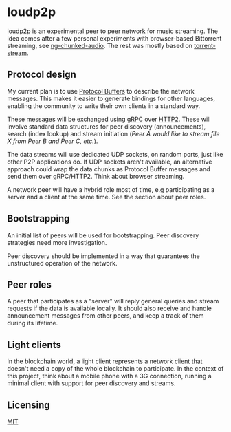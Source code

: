 # loudp2p

loudp2p is an experimental peer to peer network for music streaming. The idea comes after a few personal experiments with browser-based Bittorrent streaming, see [ng-chunked-audio](https://github.com/matiasinsaurralde/ng-chunked-audio). The rest was mostly based on [torrent-stream](https://github.com/mafintosh/torrent-stream).

## Protocol design

My current plan is to use [Protocol Buffers](https://developers.google.com/protocol-buffers/) to describe the network messages. This makes it easier to generate bindings for other languages, enabling the community to write their own clients in a standard way.

These messages will be exchanged using [gRPC](http://www.grpc.io/) over [HTTP2](https://en.wikipedia.org/wiki/HTTP/2). These will involve standard data structures for peer discovery (announcements), search (index lookup) and stream initiation (*Peer A would like to stream file X from Peer B and Peer C, etc.*).

The data streams will use dedicated UDP sockets, on random ports, just like other P2P applications do. If UDP sockets aren't available, an alternative approach could wrap the data chunks as Protocol Buffer messages and send them over gRPC/HTTP2. Think about browser streaming.

A network peer will have a hybrid role most of time, e.g participating as a server and a client at the same time. See the section about peer roles.

## Bootstrapping

An initial list of peers will be used for bootstrapping. Peer discovery strategies need more investigation.

Peer discovery should be implemented in a way that guarantees the unstructured operation of the network.

## Peer roles

A peer that participates as a "server" will reply general queries and stream requests if the data is available locally. It should also receive and handle announcement messages from other peers, and keep a track of them during its lifetime.

## Light clients

In the blockchain world, a light client represents a network client that doesn't need a copy of the whole blockchain to participate. In the context of this project, think about a mobile phone with a 3G connection, running a minimal client with support for peer discovery and streams.

## Licensing

[MIT](LICENSE.md)
